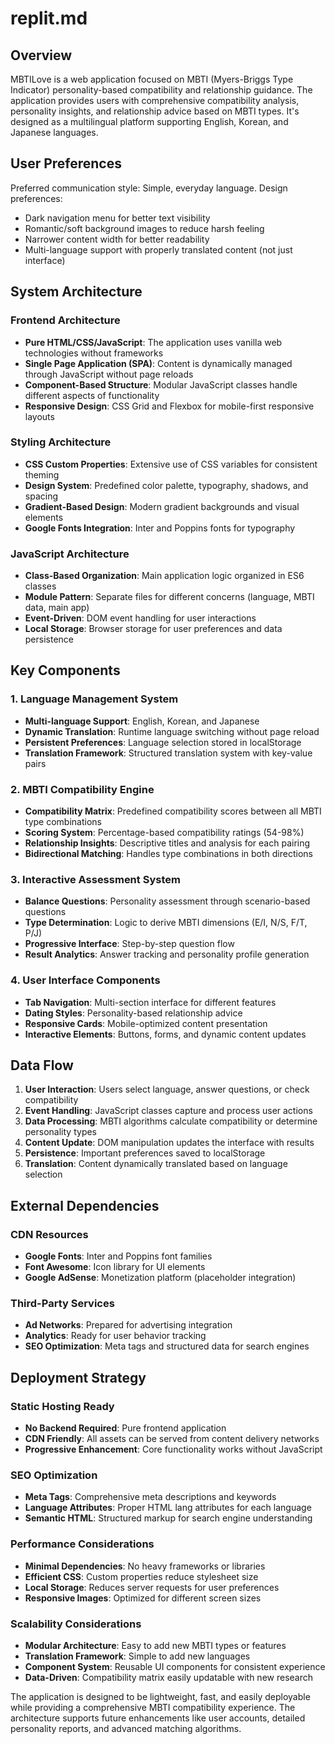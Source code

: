 # replit.md

## Overview

MBTILove is a web application focused on MBTI (Myers-Briggs Type Indicator) personality-based compatibility and relationship guidance. The application provides users with comprehensive compatibility analysis, personality insights, and relationship advice based on MBTI types. It's designed as a multilingual platform supporting English, Korean, and Japanese languages.

## User Preferences

Preferred communication style: Simple, everyday language.
Design preferences: 
- Dark navigation menu for better text visibility
- Romantic/soft background images to reduce harsh feeling
- Narrower content width for better readability
- Multi-language support with properly translated content (not just interface)

## System Architecture

### Frontend Architecture
- **Pure HTML/CSS/JavaScript**: The application uses vanilla web technologies without frameworks
- **Single Page Application (SPA)**: Content is dynamically managed through JavaScript without page reloads
- **Component-Based Structure**: Modular JavaScript classes handle different aspects of functionality
- **Responsive Design**: CSS Grid and Flexbox for mobile-first responsive layouts

### Styling Architecture
- **CSS Custom Properties**: Extensive use of CSS variables for consistent theming
- **Design System**: Predefined color palette, typography, shadows, and spacing
- **Gradient-Based Design**: Modern gradient backgrounds and visual elements
- **Google Fonts Integration**: Inter and Poppins fonts for typography

### JavaScript Architecture
- **Class-Based Organization**: Main application logic organized in ES6 classes
- **Module Pattern**: Separate files for different concerns (language, MBTI data, main app)
- **Event-Driven**: DOM event handling for user interactions
- **Local Storage**: Browser storage for user preferences and data persistence

## Key Components

### 1. Language Management System
- **Multi-language Support**: English, Korean, and Japanese
- **Dynamic Translation**: Runtime language switching without page reload
- **Persistent Preferences**: Language selection stored in localStorage
- **Translation Framework**: Structured translation system with key-value pairs

### 2. MBTI Compatibility Engine
- **Compatibility Matrix**: Predefined compatibility scores between all MBTI type combinations
- **Scoring System**: Percentage-based compatibility ratings (54-98%)
- **Relationship Insights**: Descriptive titles and analysis for each pairing
- **Bidirectional Matching**: Handles type combinations in both directions

### 3. Interactive Assessment System
- **Balance Questions**: Personality assessment through scenario-based questions
- **Type Determination**: Logic to derive MBTI dimensions (E/I, N/S, F/T, P/J)
- **Progressive Interface**: Step-by-step question flow
- **Result Analytics**: Answer tracking and personality profile generation

### 4. User Interface Components
- **Tab Navigation**: Multi-section interface for different features
- **Dating Styles**: Personality-based relationship advice
- **Responsive Cards**: Mobile-optimized content presentation
- **Interactive Elements**: Buttons, forms, and dynamic content updates

## Data Flow

1. **User Interaction**: Users select language, answer questions, or check compatibility
2. **Event Handling**: JavaScript classes capture and process user actions
3. **Data Processing**: MBTI algorithms calculate compatibility or determine personality types
4. **Content Update**: DOM manipulation updates the interface with results
5. **Persistence**: Important preferences saved to localStorage
6. **Translation**: Content dynamically translated based on language selection

## External Dependencies

### CDN Resources
- **Google Fonts**: Inter and Poppins font families
- **Font Awesome**: Icon library for UI elements
- **Google AdSense**: Monetization platform (placeholder integration)

### Third-Party Services
- **Ad Networks**: Prepared for advertising integration
- **Analytics**: Ready for user behavior tracking
- **SEO Optimization**: Meta tags and structured data for search engines

## Deployment Strategy

### Static Hosting Ready
- **No Backend Required**: Pure frontend application
- **CDN Friendly**: All assets can be served from content delivery networks
- **Progressive Enhancement**: Core functionality works without JavaScript

### SEO Optimization
- **Meta Tags**: Comprehensive meta descriptions and keywords
- **Language Attributes**: Proper HTML lang attributes for each language
- **Semantic HTML**: Structured markup for search engine understanding

### Performance Considerations
- **Minimal Dependencies**: No heavy frameworks or libraries
- **Efficient CSS**: Custom properties reduce stylesheet size
- **Local Storage**: Reduces server requests for user preferences
- **Responsive Images**: Optimized for different screen sizes

### Scalability Considerations
- **Modular Architecture**: Easy to add new MBTI types or features
- **Translation Framework**: Simple to add new languages
- **Component System**: Reusable UI components for consistent experience
- **Data-Driven**: Compatibility matrix easily updatable with new research

The application is designed to be lightweight, fast, and easily deployable while providing a comprehensive MBTI compatibility experience. The architecture supports future enhancements like user accounts, detailed personality reports, and advanced matching algorithms.
